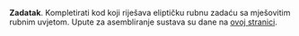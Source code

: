 **Zadatak**. Kompletirati kod koji riješava eliptičku rubnu zadaću sa mješovitim 
rubnim uvjetom. Upute za asembliranje sustava su dane na 
[ovoj stranici](https://web.math.pmf.unizg.hr/nastava/nrpdj/html/FEM.html).

